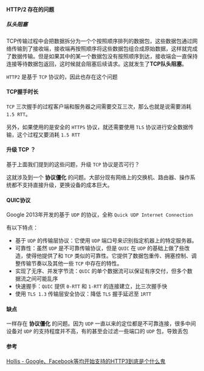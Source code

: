#### HTTP/2 存在的问题
##### 队头阻塞

TCP传输过程中会把数据拆分为一个个按照顺序排列的数据包，这些数据包通过网络传输到了接收端，接收端再按照顺序将这些数据包组合成原始数据，这样就完成了数据传输。但是如果其中的某一个数据包没有按照顺序到达，接收端会一直保持连接等待数据包返回，这时候就会阻塞后续请求。这就发生了**TCP队头阻塞**。

`HTTP2` 是基于 `TCP` 协议的，因此也存在这个问题



#### TCP握手时长

`TCP` 三次握手的过程客户端和服务器之间需要交互三次，那么也就是说需要消耗 `1.5 RTT`。

另外，如果使用的是安全的 `HTTPS` 协议，就还需要使用 `TLS` 协议进行安全数据传输，这个过程又要消耗 `1.5 RTT`



#### 升级 TCP ？

基于上面我们提到的这些问题，升级 `TCP` 协议是否可行？

这就涉及到一个 **协议僵化** 的问题。大部分现有网络上的交换机、路由器、操作系统都不支持直接升级，更换设备的成本巨大。



#### QUIC协议

Google 2013年开发的基于 `UDP` 的协议，全称 `Quick UDP Internet Connection`

有以下特点：

- 基于 `UDP` 的传输层协议：它使用 `UDP` 端口号来识别指定机器上的特定服务器。
- 可靠性：虽然 `UDP` 是不可靠传输协议，但是 `QUIC` 在 `UDP` 的基础上做了些改造，使得他提供了和 `TCP` 类似的可靠性。它提供了数据包重传、拥塞控制、调整传输节奏以及其他一些 `TCP` 中存在的特性。
- 实现了无序、并发字节流：`QUIC` 的单个数据流可以保证有序交付，但多个数据流之间可能乱序
- 快速握手：`QUIC` 提供 `0-RTT` 和 `1-RTT` 的连接建立，比三次握手快
- 使用 `TLS 1.3` 传输层安全协议：降低 `TLS` 握手延迟至 `1RTT`



#### 缺点

一样存在 **协议僵化** 的问题。因为 `UDP` 一直以来的定位都是不可靠连接，很多中间设备对 `UDP` 的支持程度并不高，有的甚至会过滤一些端口的 `UDP`  包，导致丢包



#### 参考

[Hollis - Google、Facebook等均开始支持的HTTP3到底是个什么鬼](https://zhuanlan.zhihu.com/p/338560677)
